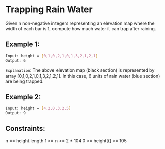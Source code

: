 # Trapping Rain Water

Given n non-negative integers representing an elevation map where the width of each bar is 1, compute how much water it can trap after raining.

## Example 1:

```bash
Input: height = [0,1,0,2,1,0,1,3,2,1,2,1]
Output: 6
```

`Explanation`: The above elevation map (black section) is represented by array [0,1,0,2,1,0,1,3,2,1,2,1]. In this case, 6 units of rain water (blue section) are being trapped.

## Example 2:

```bash
Input: height = [4,2,0,3,2,5]
Output: 9
```

## Constraints:

n == height.length
1 <= n <= 2 * 104
0 <= height[i] <= 105